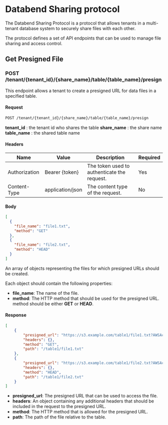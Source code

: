 # Databend Sharing protocol

The Databend Sharing Protocol is a protocol that allows tenants in a multi-tenant database system
to securely share files with each other. 

The protocol defines a set of API endpoints that can be used to manage file sharing and access control.

## Get Presigned File
### POST /tenant/{tenant_id}/{share_name}/table/{table_name}/presign
This endpoint allows a tenant to create a presigned URL for data files in a specified table. 

#### Request

```bash
POST /tenant/{tenant_id}/{share_name}/table/{table_name}/presign
```

**tenant_id** : the tenant id who shares the table
**share_name** : the share name
**table_name** : the shared table name

#### Headers

| Name | Value | Description | Required |
| ---- | ----- | ----------- |----------|
| Authorization | Bearer {token} | The token used to authenticate the request. | Yes      |
| Content-Type | application/json | The content type of the request. | No       |

#### Body

```json
[
  {
    "file_name": "file1.txt",
    "method": "GET"
  },
  {
    "file_name": "file2.txt",
    "method": "HEAD"
  }
]
```

An array of objects representing the files for which presigned URLs should be created. 

Each object should contain the following properties:
* **file_name**: The name of the file.
* **method**: The HTTP method that should be used for the presigned URL. method should be either **GET** or **HEAD**.

#### Response
```json
[
    {
        "presigned_url": "https://s3.example.com/table1/file1.txt?AWSAccessKeyId=ABC123&Expires=1560993041&Signature=def456",
        "headers": {},
        "method": "GET",
        "path": "/table1/file1.txt"
    },
    {
        "presigned_url": "https://s3.example.com/table1/file2.txt?AWSAccessKeyId=ABC123&Expires=1560993041&Signature=ghi789",
        "headers": {},
        "method": "HEAD",
        "path": "/table1/file2.txt"
    }
]

```

* **presigned_url**: The presigned URL that can be used to access the file.
* **headers**: An object containing any additional headers that should be included in the request to the presigned URL.
* **method**: The HTTP method that is allowed for the presigned URL.
* **path**: The path of the file relative to the table.
